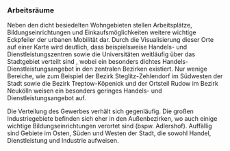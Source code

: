 ### Arbeitsräume

Neben den dicht besiedelten Wohngebieten stellen Arbeitsplätze, Bildungseinrichtungen und Einkaufsmöglichkeiten weitere 
wichtige Eckpfeiler der urbanen Mobilität dar. Durch die Visualisierung dieser Orte auf einer Karte wird deutlich, dass
beispielsweise Handels- und Dienstleistungszentren sowie die Universitäten weitläufig über das Stadtgebiet verteilt sind
, wobei ein besonders dichtes Handels- Dienstleistungsangebot in den zentralen Bezirken existiert. Nur wenige Bereiche, 
wie zum Beispiel der Bezirk Steglitz-Zehlendorf im Südwesten der Stadt sowie die Bezirk Treptow-Köpenick und der Ortsteil 
Rudow im Bezirk Neukölln weisen ein besonders geringes Handels- und Dienstleistungsangebot auf. 

Die Verteilung des Gewerbes verhält sich gegenläufig. Die großen Industriegebiete befinden sich eher in den 
Außenbezirken, wo auch einige wichtige Bildungseinrichtungen verortet sind (bspw. 
<span class="marker-label" id="marker-label-tec-adlershof">Adlershof</span>). Auffällig sind Gebiete im 
Osten, Süden und Westen der Stadt, die sowohl Handel, Dienstleistung und Industrie aufweisen.

